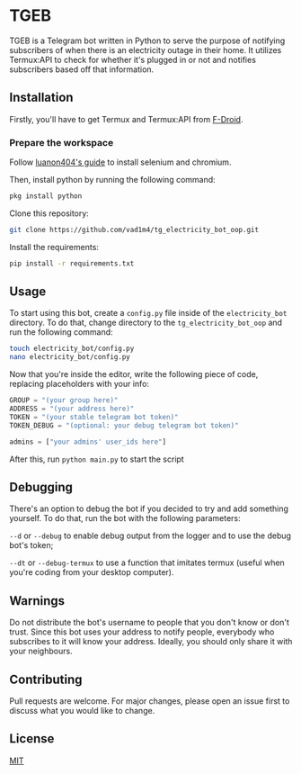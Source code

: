# TGEB

TGEB is a Telegram bot written in Python to serve the purpose of notifying subscribers of when there is an electricity outage in their home. It utilizes Termux:API to check for whether it's plugged in or not and notifies subscribers based off that information.

## Installation

Firstly, you'll have to get Termux and Termux:API from [F-Droid](https://f-droid.org/packages/com.termux/).

### Prepare the workspace

Follow [luanon404's guide](https://github.com/luanon404/Selenium-On-Termux-Android/tree/main) to install selenium and chromium.

Then, install python by running the following command:
```bash
pkg install python
```
Clone this repository:
```bash
git clone https://github.com/vad1m4/tg_electricity_bot_oop.git
```
Install the requirements:
```bash
pip install -r requirements.txt
```
## Usage

To start using this bot, create a `config.py` file inside of the `electricity_bot` directory.
To do that, change directory to the `tg_electricity_bot_oop` and run the following command:
```bash
touch electricity_bot/config.py
nano electricity_bot/config.py
```
Now that you're inside the editor, write the following piece of code, replacing placeholders with your info:
```py
GROUP = "(your group here)"
ADDRESS = "(your address here)"
TOKEN = "(your stable telegram bot token)"
TOKEN_DEBUG = "(optional: your debug telegram bot token)"

admins = ["your admins' user_ids here"]
```

After this, run `python main.py` to start the script 

## Debugging

There's an option to debug the bot if you decided to try and add something yourself. 
To do that, run the bot with the following parameters:

`--d` or `--debug` to enable debug output from the logger and to use the debug bot's token;

`--dt` or `--debug-termux` to use a function that imitates termux (useful when you're coding from your desktop computer).

## Warnings

Do not distribute the bot's username to people that you don't know or don't trust. Since this bot uses your address to notify people, everybody who subscribes to it will know your address. Ideally, you should only share it with your neighbours.

## Contributing

Pull requests are welcome. For major changes, please open an issue first
to discuss what you would like to change.

## License

[MIT](https://choosealicense.com/licenses/mit/)
